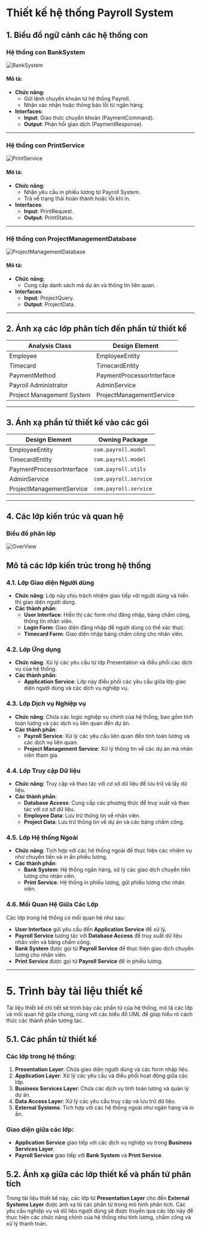 # **Thiết kế hệ thống Payroll System**

## **1. Biểu đồ ngữ cảnh các hệ thống con**

### **Hệ thống con BankSystem**

![BankSystem](https://www.planttext.com/api/plantuml/png/UhzxlqDnIM9HIMbk3bTYSab-aO9IG69bKNvEZa9mPN59QgwIGcAn0bI8ApMl9BEaKa79AJ4l6raUnEVYWcdKrRK3YoXOARW_tBqsKw7oyAfIXUI7kvQNAgHd9kOhf3pStPsSmGLM0r8CqsYb493nSDVYF8MCXxidPwAeTKZDIm6v4G000F__0m00)

#### **Mô tả:**
- **Chức năng**:
  - Gửi lệnh chuyển khoản từ hệ thống Payroll.
  - Nhận xác nhận hoặc thông báo lỗi từ ngân hàng.
- **Interfaces**:
  - **Input**: Giao thức chuyển khoản (PaymentCommand).
  - **Output**: Phản hồi giao dịch (PaymentResponse).

---

### **Hệ thống con PrintService**

![PrintService](https://www.planttext.com/api/plantuml/png/L8yn2eCm68NtdEBXxWKSYaSGd3e66veVOYpnJy5pz0JIeT2fSnmS1E-H4_GArTOEhj_xteFt7iQyPUdOrqR8YXk7f92TQun1sRMiwWIonOQ4iapSBOeZooYLkrAbViPADY34Vo9D3xi46OxJqwEAuU515XTDCOmUPdxDlJsBdVnjRqiP2Xt3tKB7uKPW5yFYW_NKayYLFQq7FW000F__0m00)


#### **Mô tả:**
- **Chức năng**:
  - Nhận yêu cầu in phiếu lương từ Payroll System.
  - Trả về trạng thái hoàn thành hoặc lỗi khi in.
- **Interfaces**:
  - **Input**: PrintRequest.
  - **Output**: PrintStatus.

---

### **Hệ thống con ProjectManagementDatabase**

![ProjectManagementDatabase](https://www.planttext.com/api/plantuml/png/UhzxlqDnIM9HIMbk3bTYSab-aO9IG69bKNvEZa9mPN59QgwIGcAn0bI8ApMl9BEa4gYaA3yhDRb4mJSnBp4zDHSehE2IM9AOb5YS2b4FaNTnukA2cQQhQuSGLh1IY3oygbGX-U6kvQKAkOSNAwGytBrHuV32F2w46h0Eg6uhXP2YXxiMAvGztDseK99nU4jUka99PXv2cqDgNWh83m00003__mC0)


#### **Mô tả:**
- **Chức năng**:
  - Cung cấp danh sách mã dự án và thông tin liên quan.
- **Interfaces**:
  - **Input**: ProjectQuery.
  - **Output**: ProjectData.

---

## **2. Ánh xạ các lớp phân tích đến phần tử thiết kế**

| **Analysis Class**         | **Design Element**       |
|----------------------------|----------------------------|
| Employee                  | EmployeeEntity            |
| Timecard                  | TimecardEntity            |
| PaymentMethod             | PaymentProcessorInterface |
| Payroll Administrator     | AdminService              |
| Project Management System | ProjectManagementService  |

---

## **3. Ánh xạ phần tử thiết kế vào các gói**

| **Design Element**       | **Owning Package**        |
|----------------------------|---------------------|
| EmployeeEntity            | `com.payroll.model` |
| TimecardEntity            | `com.payroll.model` |
| PaymentProcessorInterface | `com.payroll.utils` |
| AdminService              | `com.payroll.service` |
| ProjectManagementService  | `com.payroll.service` |

---

## **4. Các lớp kiến trúc và quan hệ**

### **Biểu đồ phân lớp**
![OverView](https://www.planttext.com/api/plantuml/png/V9E_Jjn04CPxFyM89XKlG15n48YGxX1II8LI37iRUy4UE_ldX8MeA6YXZb8S4eg4X18agdD1OSHxx1Fm2eonm_aSWykP_NxxpJVhf-9-rLZKrYLnaA4un532qewMHf95grA28UPIBy5n0FpjVJLImnPPgR-ZaD_guZ0D5S5cgfEciAiIAL2Fczf9C6SFiYnMeW_TxdoHUg8gVbkwvemYQSo_hka0TZ3NQHpFnNLLfmTIM1WXCINXkVhfdz0Y38IeBbZaLfrzDBBfDjoD98lJN4gesfsxwbARld74aH6okTnOcPXN-1hIOLDyXQYEnmymyiM5WXyE2I9Vd46eVF47GPHJ0R4lVcP1TpEmlFonFrDOWS--k56GbzSEX9_zTa5xXUyg7yuVJYa4YlpiXYzTN7IjxAw1LTilny6ozr-ApIC5_nzx4NUpPl6kTZaSEJ-xiZ3ciI7cuSySUoWl2IQgl7wJrWwNIUkHotrnIX0__dsSKXYyzpYQOTeRPSIGRUGyI7d7ALYEZ1tTGZbzqyBYDfcmHP15oi_ktTn6RzZr1Frllc-9G65K9PF1n1TNmQgaSVLNFmC00F__0m00)


## Mô tả các lớp kiến trúc trong hệ thống
### 4.1. Lớp Giao diện Người dùng

- **Chức năng**: Lớp này chịu trách nhiệm giao tiếp với người dùng và hiển thị giao diện người dùng.
- **Các thành phần**:
  - **User Interface**: Hiển thị các form như đăng nhập, bảng chấm công, thông tin nhân viên.
  - **Login Form**: Giao diện đăng nhập để người dùng có thể xác thực.
  - **Timecard Form**: Giao diện nhập bảng chấm công cho nhân viên.

### 4.2. Lớp Ứng dụng

- **Chức năng**: Xử lý các yêu cầu từ lớp Presentation và điều phối các dịch vụ của hệ thống.
- **Các thành phần**:
  - **Application Service**: Lớp này điều phối các yêu cầu giữa lớp giao diện người dùng và các dịch vụ nghiệp vụ.

### 4.3. Lớp Dịch vụ Nghiệp vụ

- **Chức năng**: Chứa các logic nghiệp vụ chính của hệ thống, bao gồm tính toán lương và các dịch vụ liên quan đến dự án.
- **Các thành phần**:
  - **Payroll Service**: Xử lý các yêu cầu liên quan đến tính toán lương và các dịch vụ liên quan.
  - **Project Management Service**: Xử lý thông tin về các dự án mà nhân viên tham gia.

### 4.4. Lớp Truy cập Dữ liệu

- **Chức năng**: Truy cập và thao tác với cơ sở dữ liệu để lưu trữ và lấy dữ liệu.
- **Các thành phần**:
  - **Database Access**: Cung cấp các phương thức để truy xuất và thao tác với cơ sở dữ liệu.
  - **Employee Data**: Lưu trữ thông tin về nhân viên.
  - **Project Data**: Lưu trữ thông tin về dự án và các bảng chấm công.

### 4.5. Lớp Hệ thống Ngoài

- **Chức năng**: Tích hợp với các hệ thống ngoài để thực hiện các nhiệm vụ như chuyển tiền và in ấn phiếu lương.
- **Các thành phần**:
  - **Bank System**: Hệ thống ngân hàng, xử lý các giao dịch chuyển tiền lương cho nhân viên.
  - **Print Service**: Hệ thống in phiếu lương, gửi phiếu lương cho nhân viên.

### 4.6. Mối Quan Hệ Giữa Các Lớp

Các lớp trong hệ thống có mối quan hệ như sau:
- **User Interface** gửi yêu cầu đến **Application Service** để xử lý.
- **Payroll Service** tương tác với **Database Access** để truy xuất dữ liệu nhân viên và bảng chấm công.
- **Bank System** được gọi từ **Payroll Service** để thực hiện giao dịch chuyển lương cho nhân viên.
- **Print Service** được gọi từ **Payroll Service** để in phiếu lương.
---
# 5. Trình bày tài liệu thiết kế

Tài liệu thiết kế chi tiết sẽ trình bày các phần tử của hệ thống, mô tả các lớp và mối quan hệ giữa chúng, cùng với các biểu đồ UML để giúp hiểu rõ cách thức các thành phần tương tác.

## 5.1. Các phần tử thiết kế

### Các lớp trong hệ thống:

1. **Presentation Layer**: Chứa giao diện người dùng và các form nhập liệu.
2. **Application Layer**: Xử lý các yêu cầu và điều phối hoạt động giữa các lớp.
3. **Business Services Layer**: Chứa các dịch vụ tính toán lương và quản lý dự án.
4. **Data Access Layer**: Xử lý các yêu cầu truy cập và lưu trữ dữ liệu.
5. **External Systems**: Tích hợp với các hệ thống ngoài như ngân hàng và in ấn.

### Giao diện giữa các lớp:
- **Application Service** giao tiếp với các dịch vụ nghiệp vụ trong **Business Services Layer**.
- **Payroll Service** giao tiếp với **Bank System** và **Print Service**.

## 5.2. Ánh xạ giữa các lớp thiết kế và phần tử phân tích

Trong tài liệu thiết kế này, các lớp từ **Presentation Layer** cho đến **External Systems Layer** được ánh xạ từ các phần tử trong mô hình phân tích. Các yêu cầu nghiệp vụ và dữ liệu người dùng sẽ được truyền qua các lớp này để thực hiện các chức năng chính của hệ thống như tính lương, chấm công và xử lý thanh toán.
